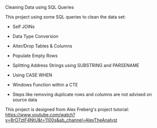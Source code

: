 Cleaning Data using SQL Queries

This project using some SQL queries to clean the data set:

- Self JOINs

- Data Type Conversion

- Alter/Drop Tables & Columns

- Populate Empty Rows

- Splitting Address Strings using SUBSTRING and PARSENAME

- Using CASE WHEN 

- Windows Function within a CTE

- Steps like removing duplicate rows and columns are not advised on source data

This project is designed from Alex Freberg's project tutorial: https://www.youtube.com/watch?v=8rO7ztF4NtU&t=1100s&ab_channel=AlexTheAnalyst
